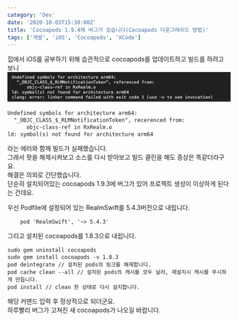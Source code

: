 ```yaml
---
category: 'Dev'
date: '2020-10-03T15:30:00Z'
title: 'Cocoapods 1.9.4에 버그가 있습니다(Cocoapods 다운그레이드 방법)'
tags: ['개발', 'iOS', 'Cocoapods', 'XCode']
---
```


집에서 iOS를 공부하기 위해 습관적으로 cocoapods를 업데이트하고 빌드를 하려고 보니
![증상 스크린샷](images/screenshot1.png)

```
Undefined symbols for architecture arm64:
  "_OBJC_CLASS_$_RLMNotificationToken", recerenced from:
      objc-class-ref in RxRealm.o
ld: symbol(s) not found for architecture arm64
```

라는 에러와 함께 빌드가 실패했습니다.  
그래서 팟을 해제시켜보고 소스를 다시 받아보고 빌드 클린을 해도 증상은 똑같더라구요.  
해결은 의외로 간단했습니다.  
단순히 설치되어있는 cocoapods 1.9.3에 버그가 있어 프로젝트 생성이 이상하게 된다는 건데요.

우선 Podfile에 설정되어 있는 RealmSwift를 5.4.3버전으로 내립니다.

```
    pod 'RealmSwift', '~> 5.4.3'
```

그리고 설치된 cocoapods를 1.8.3으로 내립니다.

```shell
sudo gem uninstall cocoapods
sudo gem install cocoapods -v 1.8.3
pod deintegrate // 설치된 pods의 링크를 해제합니다.
pod cache clean --all // 설치된 pods의 캐시를 모두 날려, 재설치시 캐시를 무시하게 만듭니다.
pod install // clean 한 상태로 다시 설치합니다.
```

해당 커맨드 입력 후 정상적으로 되더군요.  
하루빨리 버그가 고쳐진 새 cocoapods가 나오길 바랍니다.
